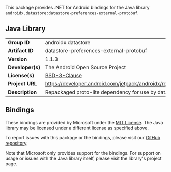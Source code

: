 This package provides .NET for Android bindings for the Java library `androidx.datastore:datastore-preferences-external-protobuf`.

## Java Library

| | |
|-|-|
| **Group ID** | androidx.datastore |
| **Artifact ID** | datastore-preferences-external-protobuf |
| **Version** | 1.1.3 |
| **Developer(s)** | The Android Open Source Project |
| **License(s)** | [BSD-3-Clause](https://opensource.org/licenses/BSD-3-Clause) |
| **Project URL** | https://developer.android.com/jetpack/androidx/releases/datastore#1.1.3 |
| **Description** | Repackaged proto-lite dependency for use by datastore preferences |

## Bindings

These bindings are provided by Microsoft under the [MIT License](https://opensource.org/licenses/MIT). The Java
library may be licensed under a different license as specified above.

To report issues with this package or the bindings, please visit our [GitHub repository](https://aka.ms/android-libraries).

Note that Microsoft only provides support for the bindings. For support on
usage or issues with the Java library itself, please visit the library's project page.
